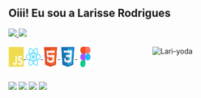 ## Oiii! Eu sou a Larisse Rodrigues
<a href="https://github.com/helloLari">
  <img height="140em" src="https://github-readme-stats-eight-theta.vercel.app/api?username=helloLari&show_icons=true&theme=dracula&include_all_commits=true&count_private=true"/>
  <img height="140em" src="https://github-readme-stats-eight-theta.vercel.app/api/top-langs/?username=helloLari&layout=compact&langs_count=8&theme=dracula"/>
<div style="display: inline_block"><br>
  <img align="center" alt="Lari-Js" height="40" width="30" src="https://raw.githubusercontent.com/devicons/devicon/master/icons/javascript/javascript-plain.svg">
  <img align="center" alt="Lari-React" height="40" width="30" src="https://raw.githubusercontent.com/devicons/devicon/master/icons/react/react-original.svg">
  <img align="center" alt="Lari-HTML" height="40" width="30" src="https://raw.githubusercontent.com/devicons/devicon/master/icons/html5/html5-original.svg">
  <img align="center" alt="Lari-CSS" height="40" width="30" src="https://raw.githubusercontent.com/devicons/devicon/master/icons/css3/css3-original.svg">
  <img align="center" alt="Lari-Figma" height="40" width="30" src="https://raw.githubusercontent.com/devicons/devicon/master/icons/figma/figma-original.svg">
  
  <img align="right" alt="Lari-yoda" height="230" width="220"  src="https://media.giphy.com/media/dxODB9UE879RDqAh3o/giphy.gif">
</div>
  
  ##
  
  <div>
  <a href = "mailto: larisse1991@gmail.com"><img src="https://img.shields.io/badge/-Gmail-%23EA4335?style=for-the-badge&logo=gmail&logoColor=white" target="_blank"></a>
  <a href="https://www.linkedin.com/in/hello-lari/" target="_blank"><img src="https://img.shields.io/badge/-LinkedIn-%230077B5?style=for-the-badge&logo=linkedin&logoColor=white" target="_blank"></a>
  <a href="https://twitter.com/hello_laris" target="_blank"><img src="https://img.shields.io/badge/-twitter-%23333?style=for-the-badge&logo=twitter&logoColor=white" target="_blank"></a>
  <a href="https://www.instagram.com/lari.rsousa" target="_blank"><img src="https://img.shields.io/badge/-Instagram-%23E4405F?style=for-the-badge&logo=instagram&logoColor=white" target="_blank"></a>
</div>



